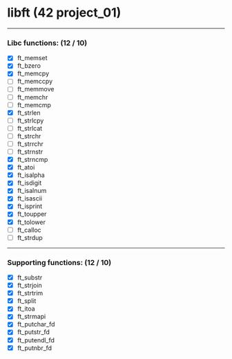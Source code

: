 # libft (42 project_01)
---
### Libc functions: (12 / 10)
- [x] ft_memset
- [x] ft_bzero
- [x] ft_memcpy
- [ ] ft_memccpy
- [ ] ft_memmove
- [ ] ft_memchr
- [ ] ft_memcmp
- [x] ft_strlen
- [ ] ft_strlcpy
- [ ] ft_strlcat
- [ ] ft_strchr
- [ ] ft_strrchr
- [ ] ft_strnstr
- [x] ft_strncmp
- [x] ft_atoi
- [x] ft_isalpha
- [x] ft_isdigit
- [x] ft_isalnum
- [x] ft_isascii
- [x] ft_isprint
- [x] ft_toupper
- [x] ft_tolower
- [ ] ft_calloc
- [ ] ft_strdup

---
### Supporting functions: (12 / 10)
- [x] ft_substr
- [x] ft_strjoin
- [x] ft_strtrim
- [x] ft_split
- [x] ft_itoa
- [x] ft_strmapi
- [x] ft_putchar_fd
- [x] ft_putstr_fd
- [x] ft_putendl_fd
- [x] ft_putnbr_fd
